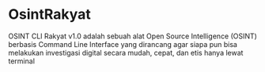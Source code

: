 # OsintRakyat
OSINT CLI Rakyat v1.0 adalah sebuah alat Open Source Intelligence (OSINT) berbasis Command Line Interface yang dirancang agar siapa pun bisa melakukan investigasi digital secara mudah, cepat, dan etis hanya lewat terminal
